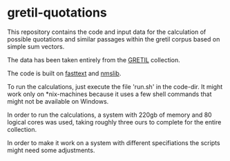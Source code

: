 # gretil-quotations
This repository contains the code and input data for the calculation of possible quotations and similar passages within the gretil corpus based on simple sum vectors. 

The data has been taken entirely from the [GRETIL](http://gretil.sub.uni-goettingen.de/) collection.

The code is built on [fasttext](https://github.com/facebookresearch/fastText) and [nmslib](https://github.com/nmslib/nmslib).

To run the calculations, just execute the file 'run.sh' in the code-dir. It might work only on *nix-machines because it uses a few shell commands that might not be available on Windows. 

In order to run the calculations, a system with 220gb of memory and 80 logical cores was used, taking roughly three ours to complete for the entire collection.

In order to make it work on a system with different specifiations the scripts might need some adjustments. 


